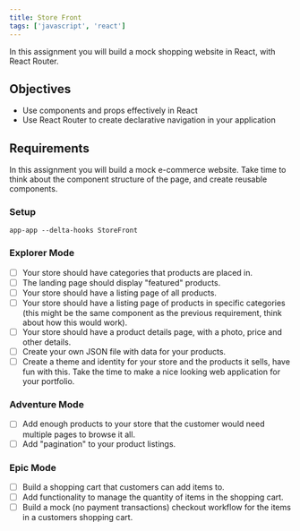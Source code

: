 ```yaml
---
title: Store Front
tags: ['javascript', 'react']
---
```


In this assignment you will build a mock shopping website in React, with React
Router.

## Objectives

- Use components and props effectively in React
- Use React Router to create declarative navigation in your application

## Requirements

In this assignment you will build a mock e-commerce website. Take time to think
about the component structure of the page, and create reusable components.

### Setup

```shell
app-app --delta-hooks StoreFront
```

### Explorer Mode

- [ ] Your store should have categories that products are placed in.
- [ ] The landing page should display "featured" products.
- [ ] Your store should have a listing page of all products.
- [ ] Your store should have a listing page of products in specific categories
      (this might be the same component as the previous requirement, think about
      how this would work).
- [ ] Your store should have a product details page, with a photo, price and
      other details.
- [ ] Create your own JSON file with data for your products.
- [ ] Create a theme and identity for your store and the products it sells, have
      fun with this. Take the time to make a nice looking web application for
      your portfolio.

### Adventure Mode

- [ ] Add enough products to your store that the customer would need multiple
      pages to browse it all.
- [ ] Add "pagination" to your product listings.

### Epic Mode

- [ ] Build a shopping cart that customers can add items to.
- [ ] Add functionality to manage the quantity of items in the shopping cart.
- [ ] Build a mock (no payment transactions) checkout workflow for the items in
      a customers shopping cart.
